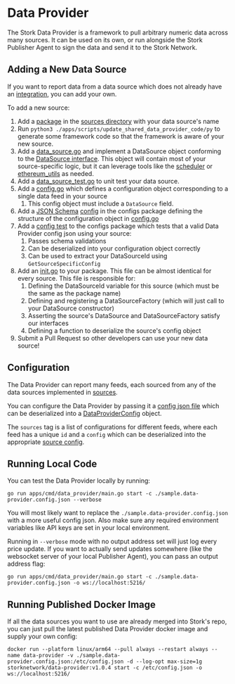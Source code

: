 # Data Provider
The Stork Data Provider is a framework to pull arbitrary numeric data across many sources. It can be used on its own, or run alongside the Stork Publisher Agent to sign the data and send it to the Stork Network.

## Adding a New Data Source
If you want to report data from a data source which does not already have an [integration](../lib/data_provider/sources), you can add your own.

To add a new source:
1. Add a [package](../lib/data_provider/sources/random) in the [sources directory](../lib/data_provider/sources) with your data source's name
1. Run `python3 ./apps/scripts/update_shared_data_provider_code/py` to generate some framework code so that the framework is aware of your new source.
1. Add a [data_source.go](../lib/data_provider/sources/random/data_source.go) and implement a DataSource object conforming to the [DataSource interface](../lib/data_provider/types/model.go). This object will contain most of your source-specific logic, but it can leverage tools like the [scheduler](../lib/data_provider/sources/scheduler.go) or [ethereum_utils](../lib/data_provider/sources/ethereum_utils.go) as needed.
1. Add a [data_source_test.go](../lib/data_provider/sources/random/data_source_test.go) to unit test your data source.
1. Add a [config.go](../lib/data_provider/sources/random/config.go) which defines a configuration object corresponding to a single data feed in your source
   1. This config object must include a `DataSource` field.
1. Add a [JSON Schema](https://json-schema.org/) [config](../lib/data_provider/configs/resources/source_config_schemas/random.json) in the configs package defining the structure of the configuration object in [config.go](../lib/data_provider/sources/random/config.go)
1. Add a [config test](../lib/data_provider/configs/source_config_tests/random_test.go) to the configs package which tests that a valid Data Provider config json using your source:
   1. Passes schema validations
   1. Can be deserialized into your configuration object correctly
   1. Can be used to extract your DataSourceId using `GetSourceSpecificConfig`
1. Add an [init.go](../lib/data_provider/sources/random/init.go) to your package. This file can be almost identical for every source. This file is responsible for:
   1. Defining the DataSourceId variable for this source (which must be the same as the package name)
   1. Defining and registering a DataSourceFactory (which will just call to your DataSource constructor)
   1. Asserting the source's DataSource and DataSourceFactory satisfy our interfaces
   1. Defining a function to deserialize the source's config object
1. Submit a Pull Request so other developers can use your new data source!

## Configuration
The Data Provider can report many feeds, each sourced from any of the data sources implemented in [sources](../lib/data_provider/sources).

You can configure the Data Provider by passing it a [config json file](../../sample.data-provider.config.json) which can be deserialized into a [DataProviderConfig](../lib/data_provider/types/model.go) object. 

The `sources` tag is a list of configurations for different feeds, where each feed has a unique `id` and a `config` which can be deserialized into the appropriate [source config](../lib/data_provider/sources/random/config.go). 

## Running Local Code
You can test the Data Provider locally by running:
```
go run apps/cmd/data_provider/main.go start -c ./sample.data-provider.config.json --verbose
```
You will most likely want to replace the `./sample.data-provider.config.json` with a more useful config json. Also make sure any required environment variables like API keys are set in your local environment.

Running in `--verbose` mode with no output address set will just log every price update. If you want to actually send updates somewhere (like the websocket server of your local Publisher Agent), you can pass an output address flag:
```
go run apps/cmd/data_provider/main.go start -c ./sample.data-provider.config.json -o ws://localhost:5216/
```

## Running Published Docker Image
If all the data sources you want to use are already merged into Stork's repo, you can just pull the latest published Data Provider docker image and supply your own config: 
```
docker run --platform linux/arm64 --pull always --restart always --name data-provider -v ./sample.data-provider.config.json:/etc/config.json -d --log-opt max-size=1g storknetwork/data-provider:v1.0.4 start -c /etc/config.json -o ws://localhost:5216/
```




